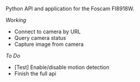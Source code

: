 Python API and application for the Foscam FI8918W.

_Working_
* Connect to camera by URL
* Query camera status
* Capture image from camera

_To Do_
* [Test] Enable/disable motion detection
* Finish the full api
